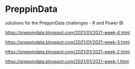 # PreppinData


solutions for the PreppinData challenges - R and Power BI



https://preppindata.blogspot.com/2021/01/2021-week-4.html

https://preppindata.blogspot.com/2021/01/2021-week-3.html

https://preppindata.blogspot.com/2021/01/2021-week-2.html  

https://preppindata.blogspot.com/2021/01/2021-week-1.html 
